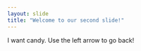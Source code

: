 ```yaml
---
layout: slide
title: "Welcome to our second slide!"
---
```

I want candy.
Use the left arrow to go back!
